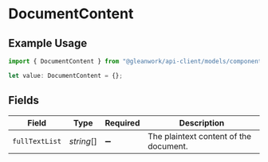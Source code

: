 # DocumentContent

## Example Usage

```typescript
import { DocumentContent } from "@gleanwork/api-client/models/components";

let value: DocumentContent = {};
```

## Fields

| Field                                  | Type                                   | Required                               | Description                            |
| -------------------------------------- | -------------------------------------- | -------------------------------------- | -------------------------------------- |
| `fullTextList`                         | *string*[]                             | :heavy_minus_sign:                     | The plaintext content of the document. |